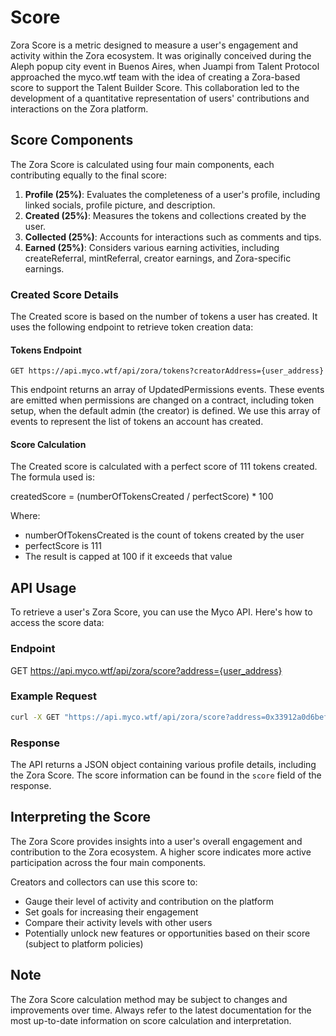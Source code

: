 # Score

Zora Score is a metric designed to measure a user's engagement and activity within the Zora ecosystem. It was originally conceived during the Aleph popup city event in Buenos Aires, when Juampi from Talent Protocol approached the myco.wtf team with the idea of creating a Zora-based score to support the Talent Builder Score. This collaboration led to the development of a quantitative representation of users' contributions and interactions on the Zora platform.

## Score Components

The Zora Score is calculated using four main components, each contributing equally to the final score:

1. **Profile (25%)**: Evaluates the completeness of a user's profile, including linked socials, profile picture, and description.
2. **Created (25%)**: Measures the tokens and collections created by the user.
3. **Collected (25%)**: Accounts for interactions such as comments and tips.
4. **Earned (25%)**: Considers various earning activities, including createReferral, mintReferral, creator earnings, and Zora-specific earnings.

### Created Score Details

The Created score is based on the number of tokens a user has created. It uses the following endpoint to retrieve token creation data:

#### Tokens Endpoint

`GET https://api.myco.wtf/api/zora/tokens?creatorAddress={user_address}`

This endpoint returns an array of UpdatedPermissions events. These events are emitted when permissions are changed on a contract, including token setup, when the default admin (the creator) is defined. We use this array of events to represent the list of tokens an account has created.

#### Score Calculation

The Created score is calculated with a perfect score of 111 tokens created. The formula used is:

createdScore = (numberOfTokensCreated / perfectScore) \* 100

Where:

- numberOfTokensCreated is the count of tokens created by the user
- perfectScore is 111
- The result is capped at 100 if it exceeds that value

## API Usage

To retrieve a user's Zora Score, you can use the Myco API. Here's how to access the score data:

### Endpoint

GET https://api.myco.wtf/api/zora/score?address={user_address}

### Example Request

```bash
curl -X GET "https://api.myco.wtf/api/zora/score?address=0x33912a0d6beff5fb8e5b70688ce858d5e7e8104e"
```

### Response

The API returns a JSON object containing various profile details, including the Zora Score. The score information can be found in the `score` field of the response.

## Interpreting the Score

The Zora Score provides insights into a user's overall engagement and contribution to the Zora ecosystem. A higher score indicates more active participation across the four main components.

Creators and collectors can use this score to:

- Gauge their level of activity and contribution on the platform
- Set goals for increasing their engagement
- Compare their activity levels with other users
- Potentially unlock new features or opportunities based on their score (subject to platform policies)

## Note

The Zora Score calculation method may be subject to changes and improvements over time. Always refer to the latest documentation for the most up-to-date information on score calculation and interpretation.
